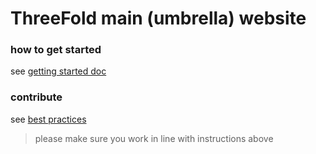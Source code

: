 
# ThreeFold main (umbrella) website

### how to get started

see [getting started doc](https://github.com/threefoldfoundation/www_examplesite/blob/development/manual/install.md)

### contribute

see [best practices](https://github.com/threefoldfoundation/www_examplesite/blob/development/manual/contribute.md)

> please make sure you work in line with instructions above


